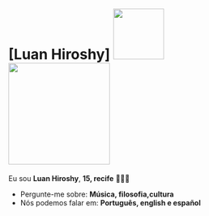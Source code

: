# [Luan Hiroshy] <img src="https://karastone.files.wordpress.com/2014/12/pixel-lotus-for-skye.gif" width="100px"> <img src="https://www.themarysue.com/wp-content/uploads/2015/08/beyonce-water.gif" width="200px">


Eu sou <strong>Luan Hiroshy</strong>, <strong>15, recife</strong> 👨🏻‍💻 

-  Pergunte-me sobre: <strong>Música, filosofia,cultura</strong>
-  Nós podemos falar em: <strong>Português, english e español </strong>
